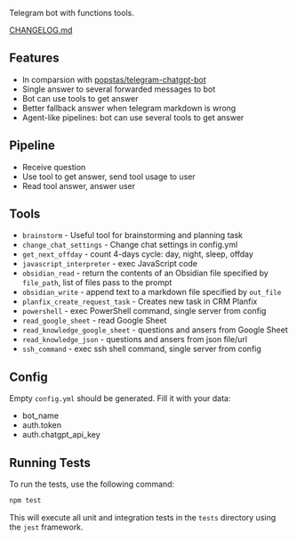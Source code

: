 Telegram bot with functions tools.

[CHANGELOG.md](CHANGELOG.md)

## Features
- In comparsion with [popstas/telegram-chatgpt-bot](https://github.com/popstas/telegram-chatgpt-bot)
- Single answer to several forwarded messages to bot
- Bot can use tools to get answer
- Better fallback answer when telegram markdown is wrong
- Agent-like pipelines: bot can use several tools to get answer

## Pipeline
- Receive question
- Use tool to get answer, send tool usage to user
- Read tool answer, answer user

## Tools
- `brainstorm` - Useful tool for brainstorming and planning task
- `change_chat_settings` - Change chat settings in config.yml
- `get_next_offday` - count 4-days cycle: day, night, sleep, offday
- `javascript_interpreter` - exec JavaScript code
- `obsidian_read` - return the contents of an Obsidian file specified by `file_path`, list of files pass to the prompt
- `obsidian_write` - append text to a markdown file specified by `out_file`
- `planfix_create_request_task` - Creates new task in CRM Planfix
- `powershell` - exec PowerShell command, single server from config
- `read_google_sheet` - read Google Sheet
- `read_knowledge_google_sheet` - questions and ansers from Google Sheet
- `read_knowledge_json` - questions and ansers from json file/url
- `ssh_command` - exec ssh shell command, single server from config

## Config
Empty `config.yml` should be generated. Fill it with your data:
- bot_name
- auth.token
- auth.chatgpt_api_key

## Running Tests

To run the tests, use the following command:

```bash
npm test
```

This will execute all unit and integration tests in the `tests` directory using the `jest` framework.
